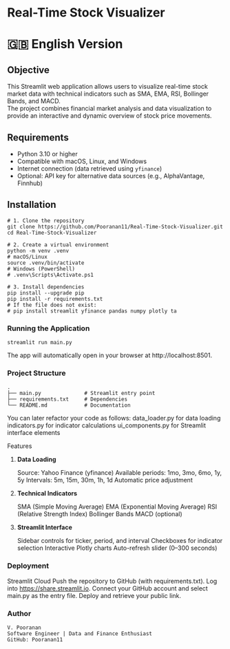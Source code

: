 # Real-Time Stock Visualizer

# 🇬🇧 English Version

## Objective
This Streamlit web application allows users to visualize real-time stock market data with technical indicators such as SMA, EMA, RSI, Bollinger Bands, and MACD.  
The project combines financial market analysis and data visualization to provide an interactive and dynamic overview of stock price movements.

## Requirements

- Python 3.10 or higher  
- Compatible with macOS, Linux, and Windows  
- Internet connection (data retrieved using `yfinance`)  
- Optional: API key for alternative data sources (e.g., AlphaVantage, Finnhub)
 
## Installation

    # 1. Clone the repository
    git clone https://github.com/Pooranan11/Real-Time-Stock-Visualizer.git
    cd Real-Time-Stock-Visualizer

    # 2. Create a virtual environment
    python -m venv .venv
    # macOS/Linux
    source .venv/bin/activate
    # Windows (PowerShell)
    # .venv\Scripts\Activate.ps1

    # 3. Install dependencies
    pip install --upgrade pip
    pip install -r requirements.txt
    # If the file does not exist:
    # pip install streamlit yfinance pandas numpy plotly ta
    

### Running the Application
    
    streamlit run main.py

The app will automatically open in your browser at http://localhost:8501.

### Project Structure

    .
    ├── main.py              # Streamlit entry point
    ├── requirements.txt     # Dependencies
    └── README.md            # Documentation

You can later refactor your code as follows:
data_loader.py for data loading
indicators.py for indicator calculations
ui_components.py for Streamlit interface elements

Features
1. **Data Loading**

    Source: Yahoo Finance (yfinance)
    Available periods: 1mo, 3mo, 6mo, 1y, 5y
    Intervals: 5m, 15m, 30m, 1h, 1d
    Automatic price adjustment

2. **Technical Indicators**

    SMA (Simple Moving Average)
    EMA (Exponential Moving Average)
    RSI (Relative Strength Index)
    Bollinger Bands
    MACD (optional)

3. **Streamlit Interface**

    Sidebar controls for ticker, period, and interval
    Checkboxes for indicator selection
    Interactive Plotly charts
    Auto-refresh slider (0–300 seconds)

### Deployment

Streamlit Cloud
Push the repository to GitHub (with requirements.txt).
Log into https://share.streamlit.io.
Connect your GitHub account and select main.py as the entry file.
Deploy and retrieve your public link.


### Author

    V. Pooranan
    Software Engineer | Data and Finance Enthusiast
    GitHub: Pooranan11
